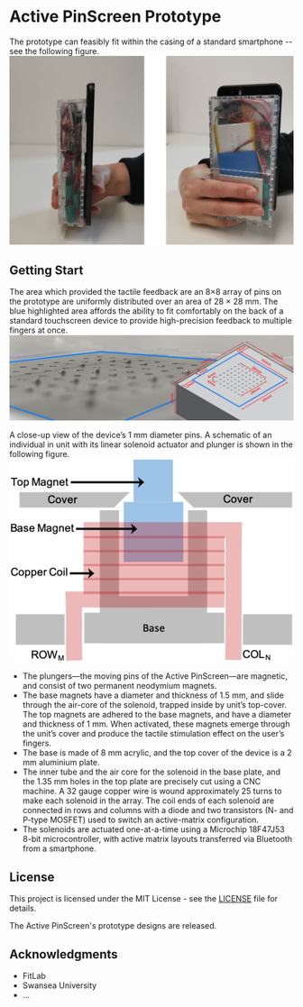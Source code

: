 # Active PinScreen Prototype
The prototype can feasibly fit within the casing of a standard smartphone -- see the following figure.![figure](studypose.png)

## Getting Start
The area which provided the tactile feedback are an 8×8 array of pins on the prototype are uniformly distributed over an area of 28 × 28 mm. The blue highlighted area affords the ability to fit comfortably on the back of a standard touchscreen device to provide high-precision feedback to multiple fingers at once. ![array](sizeandshape.png)

A close-up view of the device’s 1 mm diameter pins. A schematic of an individual in unit with its linear solenoid actuator and plunger is shown in the following figure.![pin](Pin_unit.png)

* The plungers—the moving pins of the Active PinScreen—are magnetic, and consist of two permanent neodymium magnets.
* The base magnets have a diameter and thickness of 1.5 mm, and slide through the air-core of the solenoid, trapped inside by unit’s top-cover. The top magnets are adhered to the base magnets, and have a diameter and thickness of 1 mm. When activated, these magnets emerge through the unit’s cover and produce the tactile stimulation effect on the user’s fingers.
* The base is made of 8 mm acrylic, and the top cover of the device is a 2 mm aluminium plate.
* The inner tube and the air core for the solenoid in the base plate, and the 1.35 mm holes in the top plate are precisely cut using a CNC machine. A 32 gauge copper wire is wound approximately 25 turns to make each solenoid in the array. The coil ends of each solenoid are connected in rows and columns with a diode and two transistors (N- and P-type MOSFET) used to switch an active-matrix configuration.
* The solenoids are actuated one-at-a-time using a Microchip 18F47J53 8-bit microcontroller, with active matrix layouts transferred via Bluetooth from a smartphone.

## License

This project is licensed under the MIT License - see the [LICENSE](LICENSE) file for details.

The Active PinScreen's prototype designs are released.

## Acknowledgments

* FitLab
* Swansea University
* ...
